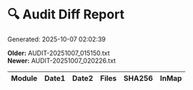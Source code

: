 # 🔍 Audit Diff Report
Generated: 2025-10-07 02:02:39

**Older:** AUDIT-20251007_015150.txt  
**Newer:** AUDIT-20251007_020226.txt

| Module | Date1 | Date2 | Files | SHA256 | InMap |
|---|---|---|---|---|---|
